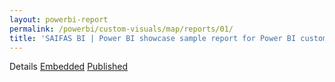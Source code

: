 ```yaml
---
layout: powerbi-report
permalink: /powerbi/custom-visuals/map/reports/01/
title: 'SAIFAS BI | Power BI showcase sample report for Power BI custom visual - SAIFAS Map'
---
```

Details
<a class='btn' href='./embedded'>Embedded</a>
<a class='btn' href='./published'>Published</a>
